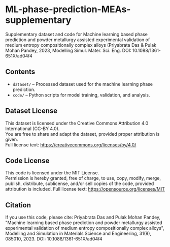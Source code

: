 # ML-phase-prediction-MEAs-supplementary
Supplementary dataset and code for Machine learning based phase prediction and powder metallurgy assisted experimental validation of medium entropy compositionally complex alloys (Priyabrata Das & Pulak Mohan Pandey, 2023, Modelling Simul. Mater. Sci. Eng. DOI: 10.1088/1361-651X/ad04f4


## Contents
- `dataset/` – Processed dataset used for the machine learning phase prediction.
- `code/` – Python scripts for model training, validation, and analysis.

## Dataset License
This dataset is licensed under the Creative Commons Attribution 4.0 International (CC-BY 4.0).  
You are free to share and adapt the dataset, provided proper attribution is given.  
Full license text: https://creativecommons.org/licenses/by/4.0/

## Code License
This code is licensed under the MIT License.  
Permission is hereby granted, free of charge, to use, copy, modify, merge, publish, distribute, sublicense, and/or sell copies of the code, provided attribution is included. 
Full license text: https://opensource.org/licenses/MIT

## Citation
If you use this code, please cite:
Priyabrata Das and Pulak Mohan Pandey, "Machine learning based phase prediction and powder metallurgy assisted experimental validation of medium entropy compositionally complex alloys",  Modelling and Simulation in Materials Science and Engineering, 31(8), 085010, 2023. DOI: 10.1088/1361-651X/ad04f4
